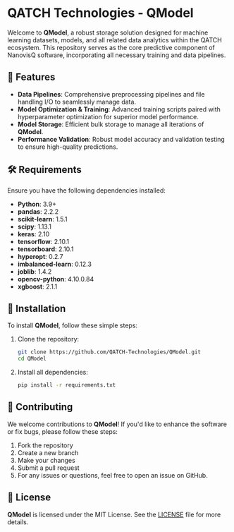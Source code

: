# **QATCH Technologies - QModel**

Welcome to **QModel**, a robust storage solution designed for machine learning datasets, models, and all related data analytics within the QATCH ecosystem. This repository serves as the core predictive component of NanovisQ software, incorporating all necessary training and data pipelines.

## 🚀 **Features**

- **Data Pipelines**: Comprehensive preprocessing pipelines and file handling I/O to seamlessly manage data.
- **Model Optimization & Training**: Advanced training scripts paired with hyperparameter optimization for superior model performance.
- **Model Storage**: Efficient bulk storage to manage all iterations of **QModel**.
- **Performance Validation**: Robust model accuracy and validation testing to ensure high-quality predictions.

## 🛠️ **Requirements**

Ensure you have the following dependencies installed:

- **Python**: 3.9+
- **pandas**: 2.2.2
- **scikit-learn**: 1.5.1
- **scipy**: 1.13.1
- **keras**: 2.10
- **tensorflow**: 2.10.1
- **tensorboard**: 2.10.1
- **hyperopt**: 0.2.7
- **imbalanced-learn**: 0.12.3
- **joblib**: 1.4.2
- **opencv-python**: 4.10.0.84
- **xgboost**: 2.1.1

## 📝 **Installation**

To install **QModel**, follow these simple steps:

1. Clone the repository:
    ```bash
    git clone https://github.com/QATCH-Technologies/QModel.git
    cd QModel
    ```

2. Install all dependencies:
    ```bash
    pip install -r requirements.txt
    ```

## 🤝 **Contributing**

We welcome contributions to **QModel**! If you'd like to enhance the software or fix bugs, please follow these steps:

1. Fork the repository
2. Create a new branch
3. Make your changes
4. Submit a pull request
5. For any issues or questions, feel free to open an issue on GitHub.

## 📄 **License**

**QModel** is licensed under the MIT License. See the [LICENSE](https://github.com/QATCH-Technologies/QATCH-ML/blob/main/MIT-LICENSE) file for more details.
